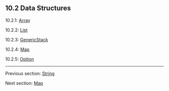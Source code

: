 ## 10.2 Data Structures

10.2.1: [Array](array.md)

10.2.2: [List](list.md)

10.2.3: [GenericStack](genericstack.md)

10.2.4: [Map](map.md)

10.2.5: [Option](option.md)

---

Previous section: [String](string.md)

Next section: [Map](map.md)